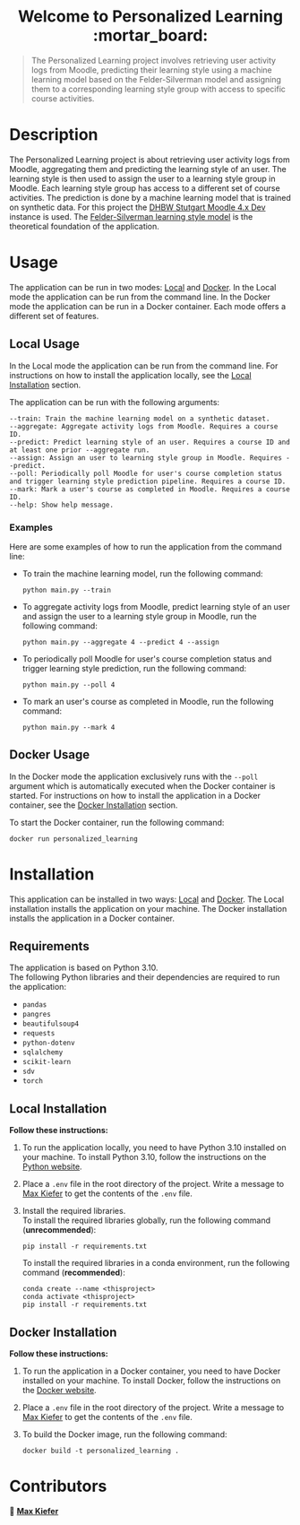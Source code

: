 <h1 align="center">Welcome to Personalized Learning :mortar_board:</h1>

> The Personalized Learning project involves retrieving user activity logs from Moodle, predicting their learning style using a machine learning model based on the Felder-Silverman model and assigning them to a corresponding learning style group with access to specific course activities.
  
# Description

The Personalized Learning project is about retrieving user activity logs from Moodle, aggregating them and predicting the learning style of an user. The learning style is then used to assign the user to a learning style group in Moodle. Each learning style group has access to a different set of course activities. The prediction is done by a machine learning model that is trained on synthetic data. For this project the [DHBW Stutgart Moodle 4.x Dev](http://ai-in-education.dhbw-stuttgart.de/moodle/login/?lang=en) instance is used. The [Felder-Silverman learning style model](https://www.engr.ncsu.edu/wp-content/uploads/drive/1QP6kBI1iQmpQbTXL-08HSl0PwJ5BYnZW/1988-LS-plus-note.pdf) is the theoretical foundation of the application.

# Usage

The application can be run in two modes: [Local](#local-usage) and [Docker](#docker-usage). In the Local mode the application can be run from the command line. In the Docker mode the application can be run in a Docker container. Each mode offers a different set of features.

## Local Usage

In the Local mode the application can be run from the command line. For instructions on how to install the application locally, see the [Local Installation](#local-installation) section.

The application can be run with the following arguments:   
```
--train: Train the machine learning model on a synthetic dataset.
--aggregate: Aggregate activity logs from Moodle. Requires a course ID.
--predict: Predict learning style of an user. Requires a course ID and at least one prior --aggregate run.
--assign: Assign an user to learning style group in Moodle. Requires --predict.
--poll: Periodically poll Moodle for user's course completion status and trigger learning style prediction pipeline. Requires a course ID.
--mark: Mark a user's course as completed in Moodle. Requires a course ID.
--help: Show help message.
```

### Examples

Here are some examples of how to run the application from the command line:

* To train the machine learning model, run the following command:
    ```
    python main.py --train
    ```

* To aggregate activity logs from Moodle, predict learning style of an user and assign the user to a learning style group in Moodle, run the following command:
    ``` 
    python main.py --aggregate 4 --predict 4 --assign
    ```

* To periodically poll Moodle for user's course completion status and trigger learning style prediction, run the following command:
    ```
    python main.py --poll 4
    ```

* To mark an user's course as completed in Moodle, run the following command:
    ```
    python main.py --mark 4
    ```

## Docker Usage

In the Docker mode the application exclusively runs with the `--poll` argument which is automatically executed when the Docker container is started. For instructions on how to install the application in a Docker container, see the [Docker Installation](#docker-installation) section.

To start the Docker container, run the following command:
```
docker run personalized_learning
```

# Installation

This application can be installed in two ways: [Local](#local-installation) and [Docker](#docker-installation). The Local installation installs the application on your machine. The Docker installation installs the application in a Docker container.

## Requirements

The application is based on Python 3.10.  
The following Python libraries and their dependencies are required to run the application:

- `pandas`
- `pangres`
- `beautifulsoup4`
- `requests`
- `python-dotenv`
- `sqlalchemy`
- `scikit-learn`
- `sdv`
- `torch`

## Local Installation

**Follow these instructions:**

1. To run the application locally, you need to have Python 3.10 installed on your machine. To install Python 3.10, follow the instructions on the [Python website](https://www.python.org/downloads/).

2. Place a `.env` file in the root directory of the project. Write a message to [Max Kiefer](https://github.com/Maxkie1) to get the contents of the `.env` file.

3. Install the required libraries.  
To install the required libraries globally, run the following command (**unrecommended**):
    ```
    pip install -r requirements.txt
    ```

    To install the required libraries in a conda environment, run the following command (**recommended**):

    ```
    conda create --name <thisproject>
    conda activate <thisproject>
    pip install -r requirements.txt
    ```

## Docker Installation

**Follow these instructions:**

1. To run the application in a Docker container, you need to have Docker installed on your machine. To install Docker, follow the instructions on the [Docker website](https://docs.docker.com/get-docker/). 

2. Place a `.env` file in the root directory of the project. Write a message to [Max Kiefer](https://github.com/Maxkie1) to get the contents of the `.env` file.

3. To build the Docker image, run the following command:
    ```
    docker build -t personalized_learning .
    ```

# Contributors

:bust_in_silhouette: **[Max Kiefer](https://github.com/Maxkie1)**